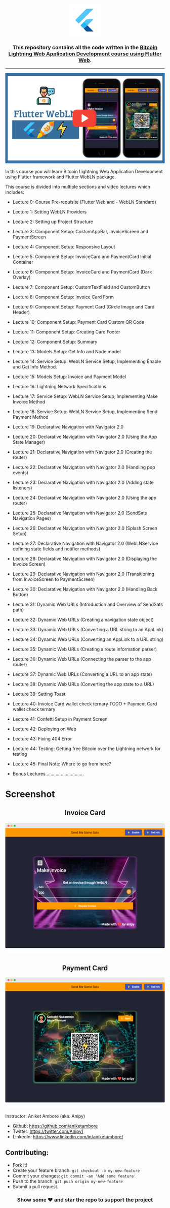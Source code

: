 <div align="center">
    <img src="web/icons/Icon-192.png?raw=true" width="100px" alt="Send Sats Logo"/>
</div>

<h3 align="center">This repository contains all the code written in the <a href="https://www.youtube.com/watch?v=sWkkAPuF6eg&list=PLke5uKXgh5l4cKfnONRxzsN_rszx-5nOd" target="_blank">Bitcoin Lightning Web Application Development course using Flutter Web</a>.</h3>

---

<div align="center">

[![Developing Bitcoin Lightning Web App using Flutter Web](README/SendSats_Course_Thumbnail.png)](https://youtube.com/playlist?list=PLke5uKXgh5l4cKfnONRxzsN_rszx-5nOd)

</div>

In this course you will learn Bitcoin Lightning Web Application Development using Flutter framework and Flutter WebLN package.

This course is divided into multiple sections and video lectures which includes:

- Lecture 0: Course Pre-requisite (Flutter Web and - WebLN Standard)
- Lecture 1: Setting WebLN Providers
- Lecture 2: Setting up Project Structure

- Lecture 3: Component Setup: CustomAppBar, InvoiceScreen and PaymentScreen
- Lecture 4: Component Setup: Responsive Layout
- Lecture 5: Component Setup: InvoiceCard and PaymentCard Initial Container
- Lecture 6: Component Setup: InvoiceCard and PaymentCard (Dark Overlay)
- Lecture 7: Component Setup: CustomTextField and CustomButton
- Lecture 8: Component Setup: Invoice Card Form
- Lecture 9: Component Setup: Payment Card (Circle Image and Card Header)
- Lecture 10: Component Setup: Payment Card Custom QR Code
- Lecture 11: Component Setup: Creating Card Footer
- Lecture 12: Component Setup: Summary

- Lecture 13: Models Setup: Get Info and Node model
- Lecture 14: Service Setup: WebLN Service Setup, Implementing Enable and Get Info Method.
- Lecture 15: Models Setup: Invoice and Payment Model

- Lecture 16: Lightning Network Specifications

- Lecture 17: Service Setup: WebLN Service Setup, Implementing Make Invoice Method
- Lecture 18: Service Setup: WebLN Service Setup, Implementing Send Payment Method

- Lecture 19: Declarative Navigation with Navigator 2.0
- Lecture 20: Declarative Navigation with Navigator 2.0 (Using the App State Manager)
- Lecture 21: Declarative Navigation with Navigator 2.0 (Creating the router)
- Lecture 22: Declarative Navigation with Navigator 2.0 (Handling pop events)
- Lecture 23: Declarative Navigation with Navigator 2.0 (Adding state listeners)
- Lecture 24: Declarative Navigation with Navigator 2.0 (Using the app router)
- Lecture 25: Declarative Navigation with Navigator 2.0 (SendSats Navigation Pages)
- Lecture 26: Declarative Navigation with Navigator 2.0 (Splash Screen Setup)
- Lecture 27: Declarative Navigation with Navigator 2.0 (WebLNService defining state fields and notifier methods)
- Lecture 28: Declarative Navigation with Navigator 2.0 (Displaying the Invoice Screen)
- Lecture 29: Declarative Navigation with Navigator 2.0 (Transitioning from InvoiceScreen to PaymentScreen)
- Lecture 30: Declarative Navigation with Navigator 2.0 (Handling Back Button)

- Lecture 31: Dynamic Web URLs (Introduction and Overview of SendSats path)
- Lecture 32: Dynamic Web URLs (Creating a navigation state object)
- Lecture 33: Dynamic Web URLs (Converting a URL string to an AppLink)
- Lecture 34: Dynamic Web URLs (Converting an AppLink to a URL string)
- Lecture 35: Dynamic Web URLs (Creating a route information parser)
- Lecture 36: Dynamic Web URLs (Connecting the parser to the app router)
- Lecture 37: Dynamic Web URLs (Converting a URL to an app state)
- Lecture 38: Dynamic Web URLs (Converting the app state to a URL)

- Lecture 39: Setting Toast 
- Lecture 40: Invoice Card wallet check ternary TODO + Payment Card wallet check ternary
- Lecture 41: Confetti Setup in Payment Screen

- Lecture 42: Deploying on Web
- Lecture 43: Fixing 404 Error

- Lecture 44: Testing: Getting free Bitcoin over the Lightning network for testing

- Lecture 45: Final Note: Where to go from here?

- Bonus Lectures…………………………

# Screenshot

<div align="center">
     <h2><b>Invoice Card</b></h2> 
    <img src="README/1.Mockup.png?raw=true" alt="Invoice Card"/>
</div>

<div align="center">
     <h2><b>Payment Card</b></h2> 
    <img src="README/2.Mockup.png?raw=true" alt="Payment Card"/>
</div>

Instructor: Aniket Ambore (aka. Anipy)

   - Github: https://github.com/aniketambore
   - Twitter: https://twitter.com/Anipy1
   - LinkedIn: https://www.linkedin.com/in/aniketambore/

## Contributing:

 - Fork it!
 - Create your feature branch: `git checkout -b my-new-feature`
 - Commit your changes: `git commit -am 'Add some feature'`
 - Push to the branch: `git push origin my-new-feature`
 - Submit a pull request.


<h3 align="center">Show some ❤ and star the repo to support the project</h3>
